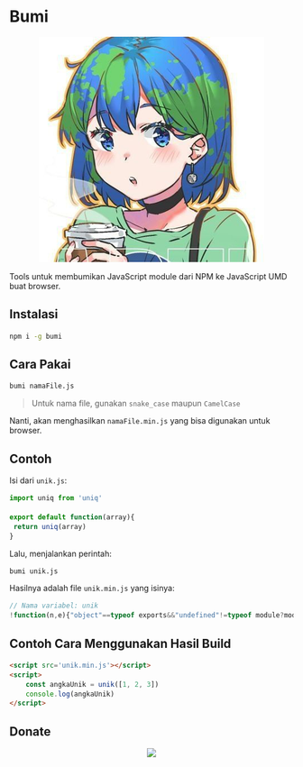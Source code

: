 # Bumi

<p align='center'>
	<img src='src/bumi.jpg'/>
</p>

Tools untuk membumikan JavaScript module dari NPM ke JavaScript UMD buat browser.

## Instalasi

```bash
npm i -g bumi
```

## Cara Pakai

```bash
bumi namaFile.js
```

> Untuk nama file, gunakan `snake_case` maupun `CamelCase`

Nanti, akan menghasilkan `namaFile.min.js` yang bisa digunakan untuk browser.

## Contoh

Isi dari `unik.js`:

```javascript
import uniq from 'uniq'

export default function(array){
 return uniq(array)
}
```

Lalu, menjalankan perintah:

```bash
bumi unik.js
```

Hasilnya adalah file `unik.min.js` yang isinya:

```javascript
// Nama variabel: unik
!function(n,e){"object"==typeof exports&&"undefined"!=typeof module?module.exports=e():"function"==typeof define&&define.amd?define(e):(n="undefined"!=typeof globalThis?globalThis:n||self).unik=e()}(this,function(){"use strict";var e=function(n,e,t){return 0===n.length?n:e?(t||n.sort(e),function(n,e){for(var t,o=1,r=n.length,f=n[0],u=(n[0],1);u<r;++u)t=f,e(f=n[u],t)&&(u!==o?n[o++]=f:o++);return n.length=o,n}(n,e)):(t||n.sort(),function(n){for(var e=1,t=n.length,o=n[0],r=n[0],f=1;f<t;++f,r=o)r=o,(o=n[f])!==r&&(f!==e?n[e++]=o:e++);return n.length=e,n}(n))};return function(n){return e(n)}});
```

## Contoh Cara Menggunakan Hasil Build

```html
<script src='unik.min.js'></script>
<script>
	const angkaUnik = unik([1, 2, 3])
	console.log(angkaUnik)
</script>
```

## Donate

<p align='center'>
    <a href='https://www.nihbuatjajan.com/mzaini30'>
        <img src='https://d4xyvrfd64gfm.cloudfront.net/buttons/default-cta.png'/>
    </a>
</p>